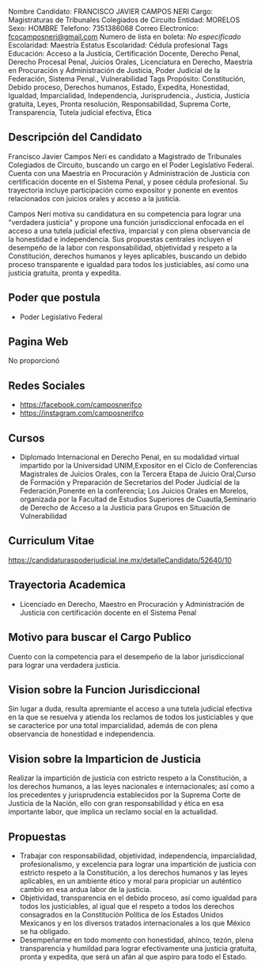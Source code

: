 Nombre Candidato: FRANCISCO JAVIER CAMPOS NERI
Cargo: Magistraturas de Tribunales Colegiados de Circuito
Entidad: MORELOS
Sexo: HOMBRE
Telefono: 7351386068
Correo Electronico: fcocamposneri@gmail.com
Numero de lista en boleta: *No especificado*
Escolaridad: Maestría
Estatus Escolaridad: Cédula profesional
Tags Educación: Acceso a la Justicia, Certificación Docente, Derecho Penal, Derecho Procesal Penal, Juicios Orales, Licenciatura en Derecho, Maestría en Procuración y Administración de Justicia, Poder Judicial de la Federación, Sistema Penal., Vulnerabilidad
Tags Propósito: Constitución, Debido proceso, Derechos humanos, Estado, Expedita, Honestidad, Igualdad, Imparcialidad, Independencia, Jurisprudencia., Justicia, Justicia gratuita, Leyes, Pronta resolución, Responsabilidad, Suprema Corte, Transparencia, Tutela judicial efectiva, Ética


## Descripción del Candidato 

Francisco Javier Campos Neri es candidato a Magistrado de Tribunales Colegiados de Circuito, buscando un cargo en el Poder Legislativo Federal. Cuenta con una Maestría en Procuración y Administración de Justicia con certificación docente en el Sistema Penal, y posee cédula profesional. Su trayectoria incluye participación como expositor y ponente en eventos relacionados con juicios orales y acceso a la justicia.

Campos Neri motiva su candidatura en su competencia para lograr una "verdadera justicia" y propone una función jurisdiccional enfocada en el acceso a una tutela judicial efectiva, imparcial y con plena observancia de la honestidad e independencia. Sus propuestas centrales incluyen el desempeño de la labor con responsabilidad, objetividad y respeto a la Constitución, derechos humanos y leyes aplicables, buscando un debido proceso transparente e igualdad para todos los justiciables, así como una justicia gratuita, pronta y expedita.


## Poder que postula

- Poder Legislativo Federal


## Pagina Web

No proporcionó


## Redes Sociales

- https://facebook.com/camposnerifco
- https://instagram.com/camposnerifco


## Cursos

- Diplomado Internacional en Derecho Penal, en su modalidad virtual impartido por la Universidad UNIM,Expositor en el Ciclo de Conferencias Magistrales de Juicios Orales, con la Tercera Etapa de Juicio Oral,Curso de Formación y Preparación de Secretarios del Poder Judicial de la Federación,Ponente en la conferencia; Los Juicios Orales en Morelos, organizada por la Facultad de Estudios Superiores de Cuautla,Seminario de Derecho de Acceso a la Justicia para Grupos en Situación de Vulnerabilidad


## Curriculum Vitae

https://candidaturaspoderjudicial.ine.mx/detalleCandidato/52640/10


## Trayectoria Academica

- Licenciado en Derecho, Maestro en Procuración y Administración de Justicia con certificación docente en el Sistema Penal


## Motivo para buscar el Cargo Publico

Cuento con la competencia para el desempeño de la labor jurisdiccional para lograr una verdadera justicia.


## Vision sobre la Funcion Jurisdiccional

Sin lugar a duda, resulta apremiante el acceso a una tutela judicial efectiva en la que se resuelva y atienda los reclamos de todos los justiciables y que se caracterice por una total imparcialidad, además de con plena observancia de honestidad e independencia.


## Vision sobre la Imparticion de Justicia

Realizar la impartición de justicia con estricto respeto a la Constitución, a los derechos humanos, a las leyes nacionales e internacionales; así como a los precedentes y jurisprudencia establecidos por la Suprema Corte de Justicia de la Nación, ello con gran responsabilidad y ética en esa importante labor, que implica un reclamo social en la actualidad.


## Propuestas

- Trabajar con responsabilidad, objetividad, independencia, imparcialidad, profesionalismo, y excelencia para lograr una impartición de justicia con estricto respeto a la Constitución, a los derechos humanos y las leyes aplicables, en un ambiente ético y moral para propiciar un auténtico cambio en esa ardua labor de la justicia.
- Objetividad, transparencia en el debido proceso, así como igualdad para todos los justiciables, al igual que el respeto a todos los derechos consagrados en la Constitución Política de los Estados Unidos Mexicanos y en los diversos tratados internacionales a los que México se ha obligado.
- Desempeñarme en todo momento con honestidad, ahínco, tezón, plena transparencia y humildad para lograr efectivamente una justicia gratuita, pronta y expedita, que será un afán al que aspiro para todo el Estado.

